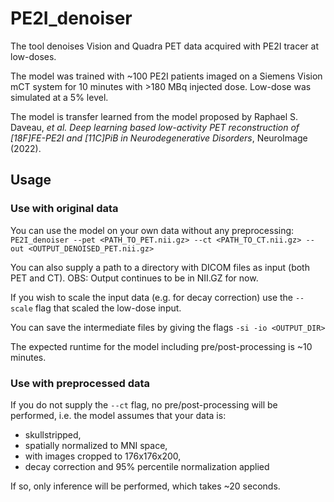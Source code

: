 # PE2I_denoiser

The tool denoises Vision and Quadra PET data acquired with PE2I tracer at low-doses.

The model was trained with ~100 PE2I patients imaged on a Siemens Vision mCT system for 10 minutes with >180 MBq injected dose. Low-dose was simulated at a 5% level.

The model is transfer learned from the model proposed by Raphael S. Daveau, *et al.* *Deep learning based low-activity PET reconstruction of [18F]FE-PE2I and [11C]PiB in Neurodegenerative Disorders*, NeuroImage (2022).

## Usage

### Use with original data
You can use the model on your own data without any preprocessing:
`PE2I_denoiser --pet <PATH_TO_PET.nii.gz> --ct <PATH_TO_CT.nii.gz> --out <OUTPUT_DENOISED_PET.nii.gz>`

You can also supply a path to a directory with DICOM files as input (both PET and CT). OBS: Output continues to be in NII.GZ for now.

If you wish to scale the input data (e.g. for decay correction) use the `--scale` flag that scaled the low-dose input.

You can save the intermediate files by giving the flags `-si -io <OUTPUT_DIR>`

The expected runtime for the model including pre/post-processing is ~10 minutes.

### Use with preprocessed data
If you do not supply the `--ct` flag, no pre/post-processing will be performed, i.e. the model assumes that your data is:
 - skullstripped, 
 - spatially normalized to MNI space, 
 - with images cropped to 176x176x200, 
 - decay correction and 95% percentile normalization applied

If so, only inference will be performed, which takes ~20 seconds.